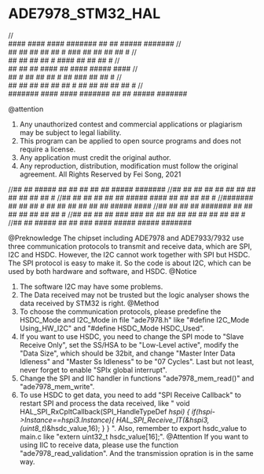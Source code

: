 # ADE7978_STM32_HAL

// <br>####    ####  #### ####### ##   ##  ##### #######
//  <br>##      ##  ##  ## ##   # ###  ## ##   ## ##   #
//  <br>##      ## ##      ## #   #### ## ##      ## #
//  <br>##      ## ##      ####   ## ####  #####  ####
//  <br>##   #  ## ##      ## #   ##  ###      ## ## #
//  <br>##  ##  ##  ##  ## ##   # ##   ## ##   ## ##   #
// <br>####### ####  #### ####### ##   ##  ##### ####### 
                                                   
@attention
1. Any unauthorized contest and commercial applications or plagiarism may be subject to legal liability.
2. This program can be applied to open source programs and does not require a license.
3. Any application must credit the original author.
4. Any reproduction, distribution, modification must follow the original agreement.
               All Rights Reserved by Fei Song, 2021

//##   ##  #####  ##   ##     ##             ##   ##  ##### #######
//##   ## ##   ## ##   ##     ##             ##   ## ##   ## ##   #
//##   ## ##   ## ##   ##    #####   ####    ##   ## ##      ## #
//####### ##   ## ## # ##     ##    ##  ##   ##   ##  #####  ####
//##   ## ##   ## #######     ##    ##  ##   ##   ##      ## ## #
//##   ## ##   ## ### ###     ## ## ##  ##   ##   ## ##   ## ##   #
//##   ##  #####  ##   ##      ###   ####     #####   ##### #######

@Preknowledge
The chipset including ADE7978 and ADE7933/7932 use three communication protocols to transmit and receive data, which are SPI, I2C and HSDC. However, the I2C cannot work together with SPI but HSDC. The SPI protocol is easy to make it. So the code is about I2C, which can be used by both hardware and software, and HSDC.
@Notice
1. The software I2C may have some problems.
2. The Data received may not be trusted but the logic analyser shows the data received by STM32 is right.
@Method
1. To choose the communication protocols, please predefine the HSDC_Mode and I2C_Mode in file "ade7978.h" like "#define I2C_Mode Using_HW_I2C" and "#define HSDC_Mode HSDC_Used".
2. If you want to use HSDC, you need to change the SPI mode to "Slave Receive Only", set the SS/HSA to be "Low-Level active", modify the "Data Size", which should be 32bit, and change "Master Inter Data Idleness" and "Master Ss Idleness" to be "07 Cycles". Last but not least, never forget to enable "SPIx global interrupt".
3. Change the SPI and IIC handler in functions "ade7978_mem_read()" and "ade7978_mem_write".
4. To use HSDC to get data, you need to add "SPI Receive Callback" to restart SPI and process the data received, like 
"	void HAL_SPI_RxCpltCallback(SPI_HandleTypeDef *hspi)
{
  if(hspi->Instance==hspi3.Instance){
  HAL_SPI_Receive_IT(&hspi3,(uint8_t*)&hsdc_value,16);
  }
} ".
Also, remember to export hsdc_value to main.c like "extern uint32_t hsdc_value[16];".
@Attention
If you want to using IIC to receive data, please use the function
"ade7978_read_validation". And the transmission opration is in the same way.                                                                  
